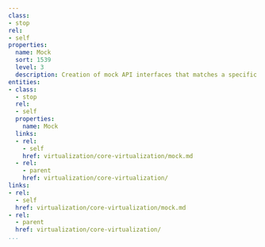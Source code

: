 ```yaml
---
class:
- stop
rel:
- self
properties:
  name: Mock
  sort: 1539
  level: 3
  description: Creation of mock API interfaces that matches a specific API definition.
entities:
- class:
  - stop
  rel:
  - self
  properties:
    name: Mock
  links:
  - rel:
    - self
    href: virtualization/core-virtualization/mock.md
  - rel:
    - parent
    href: virtualization/core-virtualization/
links:
- rel:
  - self
  href: virtualization/core-virtualization/mock.md
- rel:
  - parent
  href: virtualization/core-virtualization/
...
```

